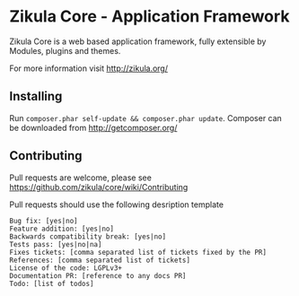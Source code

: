 Zikula Core - Application Framework
===================================

Zikula Core is a web based application framework, fully extensible by
Modules, plugins and themes.

For more information visit http://zikula.org/

Installing
----------

Run `composer.phar self-update && composer.phar update`. Composer can
be downloaded from http://getcomposer.org/

Contributing
------------

Pull requests are welcome, please see https://github.com/zikula/core/wiki/Contributing

Pull requests should use the following desription template

    Bug fix: [yes|no]
    Feature addition: [yes|no]
    Backwards compatibility break: [yes|no]
    Tests pass: [yes|no|na]
    Fixes tickets: [comma separated list of tickets fixed by the PR]
    References: [comma separated list of tickets]
    License of the code: LGPLv3+
    Documentation PR: [reference to any docs PR]
    Todo: [list of todos]


